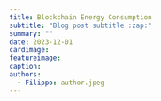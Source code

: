 ```yaml
---
title: Blockchain Energy Consumption
subtitle: "Blog post subtitle :zap:"
summary: ""
date: 2023-12-01
cardimage:
featureimage:
caption:
authors:
  - Filippo: author.jpeg
---
```

